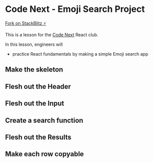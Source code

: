# Code Next - Emoji Search Project

[Fork on StackBlitz ⚡️](https://stackblitz.com/fork/code-next-emoji-search)

This is a lesson for the [Code Next](https://codenext.withgoogle.com/) React club.

In this lesson, engineers will

- practice React fundamentals by making a simple Emoji search app

## Make the skeleton

## Flesh out the Header

## Flesh out the Input

## Create a search function

## Flesh out the Results

## Make each row copyable
